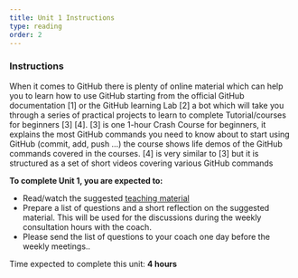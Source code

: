 ```yaml
---
title: Unit 1 Instructions 
type: reading
order: 2
---
```


### Instructions 

When it comes to GitHub there is plenty of online material which can help you to learn how to use GitHub starting from the official GitHub documentation [1] or the GitHub learning Lab [2] a bot which will take you through a series of practical projects to learn to complete Tutorial/courses for beginners [3] [4]. [3] is one 1-hour Crash Course for beginners, it explains the most GitHub commands you need to know about to start using GitHub (commit, add, push …) the course shows life demos of the GitHub commands covered in the courses. [4] is very similar to [3] but it is structured as a set of short videos covering various GitHub commands 
 
**To complete Unit 1, you are expected to:** 

 - Read/watch the suggested [teaching material](http://localhost:3000/internal-training/modules/Software-testing/teaching_material) 
 - Prepare a list of questions and a short reflection on the suggested material. This will be used for the discussions during the weekly consultation hours with the coach.  
 - Please send the list of questions to your coach one day before the weekly meetings.. 

Time expected to complete this unit: **4 hours**
